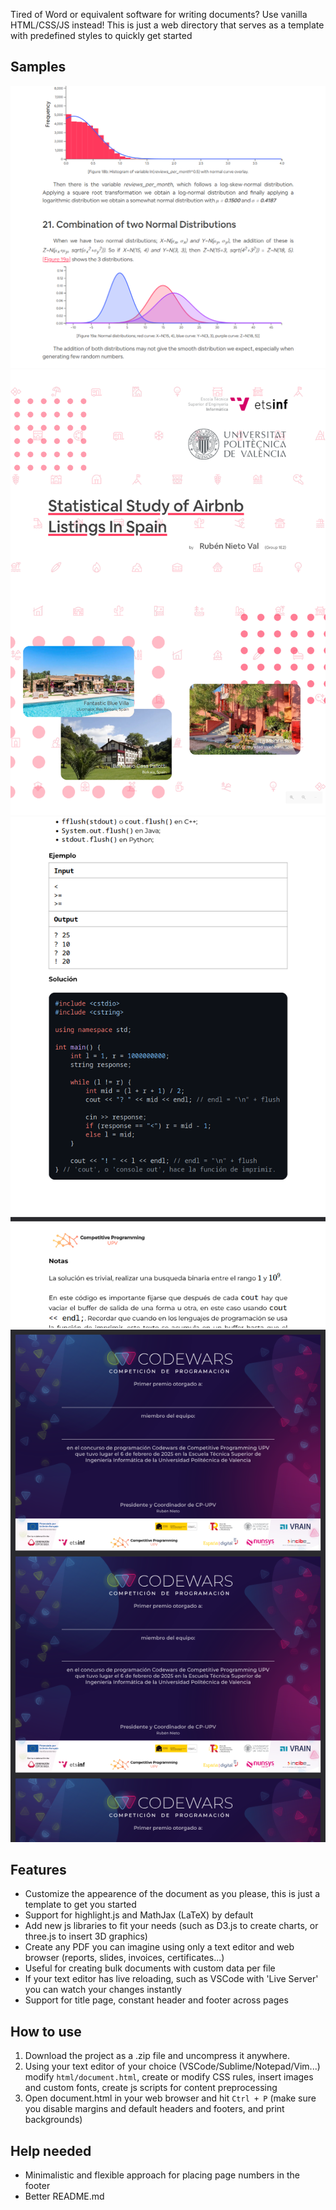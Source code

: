 Tired of Word or equivalent software for writing documents? Use vanilla HTML/CSS/JS instead! This is just a web directory that serves as a template with predefined styles to quickly get started

## Samples

![](./docs/sample1.png)
![](./docs/sample2.png)
![](./docs/sample3.png)
![](./docs/sample4.png)

## Features

- Customize the appearence of the document as you please, this is just a template to get you started
- Support for highlight.js and MathJax (LaTeX) by default
- Add new js libraries to fit your needs (such as D3.js to create charts, or three.js to insert 3D graphics)
- Create any PDF you can imagine using only a text editor and web browser (reports, slides, invoices, certificates...)
- Useful for creating bulk documents with custom data per file
- If your text editor has live reloading, such as VSCode with 'Live Server' you can watch your changes instantly
- Support for title page, constant header and footer across pages

## How to use

1. Download the project as a .zip file and uncompress it anywhere.
2. Using your text editor of your choice (VSCode/Sublime/Notepad/Vim...) modify `html/document.html`, create or modify CSS rules, insert images and custom fonts, create js scripts for content preprocessing
3. Open document.html in your web browser and hit `Ctrl + P` (make sure you disable margins and default headers and footers, and print backgrounds)

## Help needed

- Minimalistic and flexible approach for placing page numbers in the footer
- Better README.md